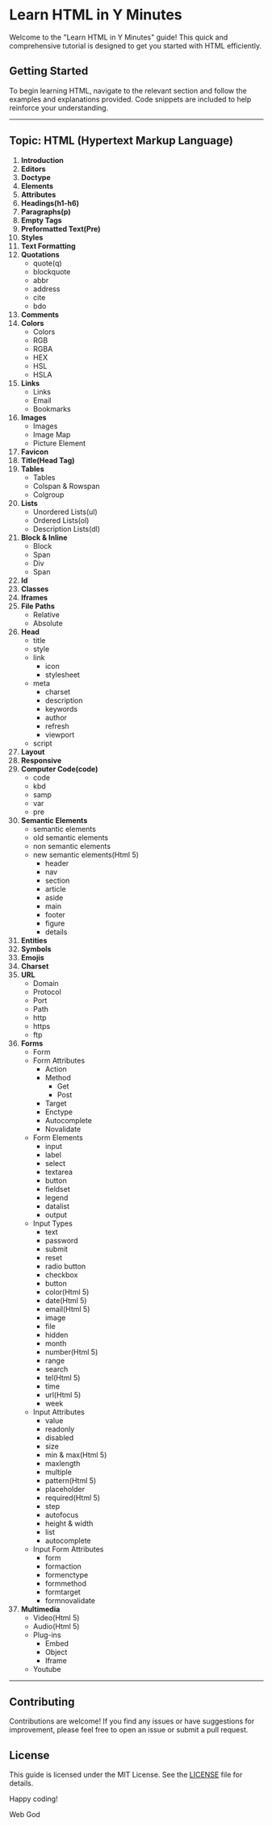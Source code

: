 # Learn HTML in Y Minutes

Welcome to the "Learn HTML in Y Minutes" guide! This quick and comprehensive tutorial is designed to get you started with HTML efficiently.

## Getting Started

To begin learning HTML, navigate to the relevant section and follow the examples and explanations provided. Code snippets are included to help reinforce your understanding.

---
## Topic: HTML (Hypertext Markup Language)

1. **Introduction**
2. **Editors**
3. **Doctype**
4. **Elements**
5. **Attributes**
6. **Headings(h1-h6)**
7. **Paragraphs(p)**
8. **Empty Tags**
9. **Preformatted Text(Pre)** 
10. **Styles**
11. **Text Formatting**
12. **Quotations**
      - quote(q)
      - blockquote
      - abbr
      - address
      - cite
      - bdo
13. **Comments**
14. **Colors**
      - Colors
      - RGB
      - RGBA
      - HEX
      - HSL
      - HSLA
15. **Links**
      - Links
      - Email
      - Bookmarks
16. **Images**
      - Images
      - Image Map
      - Picture Element
17. **Favicon**
18. **Title(Head Tag)**
19. **Tables** 
      - Tables
      - Colspan & Rowspan
      - Colgroup
20. **Lists**
      - Unordered Lists(ul)
      - Ordered Lists(ol)
      - Description Lists(dl)
21. **Block & Inline**
      - Block
      - Span
      - Div
      - Span
22. **Id**
23. **Classes**
24. **Iframes**
25. **File Paths**
      - Relative
      - Absolute
26. **Head**
      - title
      - style
      - link
        - icon
        - stylesheet
      - meta
        - charset
        - description
        - keywords
        - author
        - refresh
        - viewport
      - script
27. **Layout**
28. **Responsive**
29. **Computer Code(code)**
      - code
      - kbd
      - samp
      - var
      - pre
30. **Semantic Elements**
      - semantic elements
      - old semantic elements
      - non semantic elements
      - new semantic elements(Html 5)
        - header
        - nav
        - section
        - article
        - aside
        - main
        - footer
        - figure
        - details
31. **Entities**
32. **Symbols**
33. **Emojis**
34. **Charset**
35. **URL**
      - Domain
      - Protocol
      - Port
      - Path
      - http
      - https
      - ftp
36. **Forms**
      - Form
      - Form Attributes
        - Action
        - Method
          - Get
          - Post
        - Target
        - Enctype
        - Autocomplete
        - Novalidate
      - Form Elements
        - input
        - label
        - select
        - textarea
        - button
        - fieldset
        - legend
        - datalist
        - output
      - Input Types
        - text
        - password
        - submit
        - reset
        - radio button
        - checkbox
        - button
        - color(Html 5)
        - date(Html 5)
        - email(Html 5)
        - image
        - file
        - hidden
        - month
        - number(Html 5)
        - range
        - search
        - tel(Html 5)
        - time
        - url(Html 5)
        - week
      - Input Attributes
        - value
        - readonly
        - disabled
        - size
        - min & max(Html 5)
        - maxlength
        - multiple
        - pattern(Html 5)
        - placeholder
        - required(Html 5)
        - step
        - autofocus
        - height & width
        - list
        - autocomplete
      - Input Form Attributes 
        - form
        - formaction
        - formenctype
        - formmethod 
        - formtarget
        - formnovalidate 
37. **Multimedia**
    - Video(Html 5)
    - Audio(Html 5)
    - Plug-ins
      - Embed
      - Object
      - Iframe
    - Youtube

---


## Contributing

Contributions are welcome! If you find any issues or have suggestions for improvement, please feel free to open an issue or submit a pull request.

## License

This guide is licensed under the MIT License. See the [LICENSE](LICENSE) file for details.

Happy coding!

Web God 